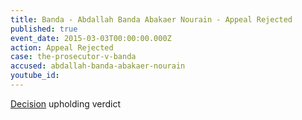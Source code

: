 ```yaml
---
title: Banda - Abdallah Banda Abakaer Nourain - Appeal Rejected
published: true
event_date: 2015-03-03T00:00:00.000Z
action: Appeal Rejected
case: the-prosecutor-v-banda
accused: abdallah-banda-abakaer-nourain
youtube_id:
---
```



[Decision](https://www.icc-cpi.int/Pages/record.aspx?docNo=ICC-02/05-03/09-632-Red) upholding verdict
